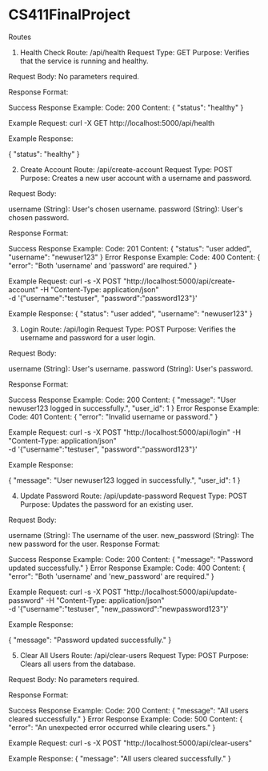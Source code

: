 # CS411FinalProject

Routes
1. Health Check
Route: /api/health
Request Type: GET
Purpose: Verifies that the service is running and healthy.

Request Body:
No parameters required.

Response Format:

Success Response Example:
Code: 200
Content: { "status": "healthy" }

Example Request:
curl -X GET http://localhost:5000/api/health

Example Response:

{
  "status": "healthy"
}


2. Create Account
Route: /api/create-account
Request Type: POST
Purpose: Creates a new user account with a username and password.

Request Body:

username (String): User's chosen username.
password (String): User's chosen password.

Response Format:

Success Response Example:
Code: 201
Content: { "status": "user added", "username": "newuser123" }
Error Response Example:
Code: 400
Content: { "error": "Both 'username' and 'password' are required." }

Example Request:
curl -s -X POST "http://localhost:5000/api/create-account" -H "Content-Type: application/json" \
-d '{"username":"testuser", "password":"password123"}'

Example Response:
{
  "status": "user added",
  "username": "newuser123"
}

3. Login
Route: /api/login
Request Type: POST
Purpose: Verifies the username and password for a user login.

Request Body:

username (String): User's username.
password (String): User's password.

Response Format:

Success Response Example:
Code: 200
Content: { "message": "User newuser123 logged in successfully.", "user_id": 1 }
Error Response Example:
Code: 401
Content: { "error": "Invalid username or password." }

Example Request:
curl -s -X POST "http://localhost:5000/api/login" -H "Content-Type: application/json" \
-d '{"username":"testuser", "password":"password123"}'

Example Response:

{
  "message": "User newuser123 logged in successfully.",
  "user_id": 1
}

4. Update Password
Route: /api/update-password
Request Type: POST
Purpose: Updates the password for an existing user.

Request Body:

username (String): The username of the user.
new_password (String): The new password for the user.
Response Format:

Success Response Example:
Code: 200
Content: { "message": "Password updated successfully." }
Error Response Example:
Code: 400
Content: { "error": "Both 'username' and 'new_password' are required." }

Example Request:
curl -s -X POST "http://localhost:5000/api/update-password" -H "Content-Type: application/json" \
-d '{"username":"testuser", "new_password":"newpassword123"}'

Example Response:

{
  "message": "Password updated successfully."
}

5. Clear All Users
Route: /api/clear-users
Request Type: POST
Purpose: Clears all users from the database.

Request Body: No parameters required.

Response Format:

Success Response Example:
Code: 200
Content: { "message": "All users cleared successfully." }
Error Response Example:
Code: 500
Content: { "error": "An unexpected error occurred while clearing users." }

Example Request:
 curl -s -X POST "http://localhost:5000/api/clear-users"

Example Response:
{
  "message": "All users cleared successfully."
}
